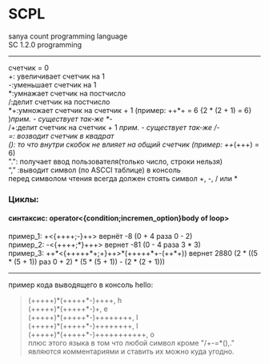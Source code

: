 # SCPL
sanya count programming language</br>
SC 1.2.0 programming</br>

---

счетчик = 0</br>
+: увеличивает счетчик на 1</br>
-:уменьшает счетчик на 1</br>
\*:умнажает счетчик на постчисло</br>
/:делит счетчик на постчисло</br>
\*+:умножает счетчик на счетчик + 1 (пример: ++\*+ = 6 {2 * (2 + 1) = 6} )*прим. - существует так-же \*-*</br>
/+:делит счетчик на счетчик + 1 *прим. - существует так-же /-*</br>
*=: возводит счетчик в квадрат</br>
(): то что внутри скобок не влияет на общий счетчик (пример: ++*(+++) = 6)</br>
".": получает ввод пользователя(только число, строки нельзя)</br>
“,” :выводит символ (по ASCCI таблице) в консоль</br>
перед символом чтения всегда должен стоять символ +, -, / или \*</br>
### Циклы:</br>
#### синтаксис: operator<{condition;incremen_option}body of loop></br>
пример_1: +<{++++;-}++> вернёт -8 (0 + 4 раза 0 - 2)</br>
пример_2: -<{++++;\*}+++> вернет -81 (0 - 4 раза 3 * 3)</br>
пример_3: ++\*<{+++++\*+;+}++>\*(+++++\*+-(++\*+)) вернет 2880 (2 \* ((5 \* (5 + 1)) раз 0 + 2) \* (5 \* (5 + 1)) - (2 \* (2 + 1)))</br>

---

пример кода выводящего в консоль hello:</br>
>(+++++)\*(+++++\*-)++++, h</br>
>(+++++)\*(+++++\*-)+, e</br>
>(+++++)\*(+++++\*-)++++++++, l</br>
>(+++++)\*(+++++\*-)++++++++, l</br>
(+++++)\*(+++++\*-)+++++++++++, o</br>
плюс этого языка в том что любой символ кроме "/+-=\*(),." являются комментариями и ставить их можно куда угодно.
